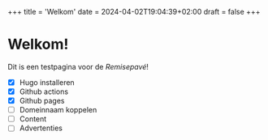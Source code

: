 +++
title = 'Welkom'
date = 2024-04-02T19:04:39+02:00
draft = false
+++
# Welkom!

Dit is een testpagina voor de *Remisepavé*!

- [x] Hugo installeren
- [x] Github actions
- [x] Github pages
- [ ] Domeinnaam koppelen
- [ ] Content
- [ ] Advertenties
